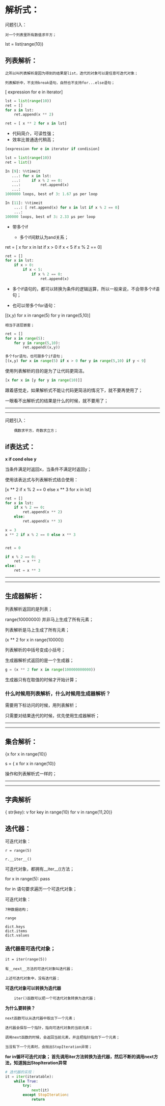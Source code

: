 # 解析式：

问题引入：

    对一个列表里所有数值求平方；

lst = list(range(10))


## 列表解析：

    之所以叫列表解析是因为得到的结果是list，迭代的对象可以是任意可迭代对象；

    列表解析中，不支持break语句，自然也不支持for...else语句；
    
[ expression for e in iterator]

```python
lst = list(range(10))
ret = []
for x in lst:
    ret.append(x ** 2)

ret = [ x ** 2 for x in lst]
```


* 代码简介，可读性强；
* 效率比普通迭代稍高；

```python 
[expression for e in iterator if condision]
```
```python 
lst = list(range(10))
ret = list()

In [9]: %%timeit
   ...: for x in lst:
   ...:     if x % 2 == 0:
   ...:         ret.append(x)
   ...: 
1000000 loops, best of 3: 1.67 µs per loop

In [11]: %%timeit
    ...: [ ret.append(x) for x in lst if x % 2 == 0]
    ...: 
100000 loops, best of 3: 2.33 µs per loop
```

* 带多个if

  -  多个if间默认为and关系；

ret = [ x for x in lst if x > 0 if x < 5 if x % 2 == 0]

```python 
ret = []
for x in lst:
    if x > 0:
        if x < 5:
            if x % 2 == 0:
                ret.append(x)
```

- 多个if语句的，都可以转换为条件的逻辑运算，所以一般来说，不会带多个if语句；


* 也可以带多个for语句：

[(x,y) for x in range(5) for y in range(5,10)]

    相当于逐层嵌套；

```python 
ret = []
for x in range(5):
    for y in range(5,10):
        ret.append((x,y))
```

```python
多个for语句，也可跟多个if语句；
[(x,y) for x in range(5) if x > 0 for y in range(5,10) if y < 9]
```

使用列表解析的目的是为了让代码更简洁。

```python 
[x for x in [y for y in range(10)]]
```

跟着感觉走，如果解析式不能让代码更简洁的情况下，就不要再使用了；

一眼看不出解析式的结果是什么的时候，就不要用了；


---
---

问题引入：

        偶数求平方，奇数求立方；

## if表达式：

**x if cond else y**

当条件满足时返回x，当条件不满足时返回y；

使用该表达式与列表解析式结合使用：

[x ** 2 if x % 2 == 0 else x ** 3 for x in lst]


```python 
ret = []
for x in lst:
    if x % 2 == 0:
        ret.append(x ** 2)
    else:
        ret.append(x ** 3)
```


```python 
x = 3
x ** 2 if x % 2 == 0 else x ** 3


ret = 0 

if x % 2 == 0:
    ret = x ** 2
else:
    ret = x ** 3
```


---
---

## 生成器解析：

列表解析返回的是列表；

range(10000000)
并非马上生成了所有元素；

列表解析是马上生成了所有元素；

(x ** 2 for x in range(10000))

列表解析的中括号变成小括号；

生成器解析式返回的是一个生成器；

```python 
g = (x ** 2 for x in range(100000000000))
```

生成器只有在取值的时候才开始计算；


### 什么时候用列表解析，什么时候用生成器解析？

需要用下标访问的时候，用列表解析；

只需要对结果迭代的时候，优先使用生成器解析；


---
---

## 集合解析：

{x for x in range(10)}

s = { x for x in range(10)}

操作和列表解析式一样的；


---
---

## 字典解析

{ str(key): v for key in range(10) for v in range(11,20)}



## 迭代器：

可迭代对象：

    r = range(5)

    r.__iter__()

可迭代对象，都拥有__iter__()方法；

for x in range(5):
    pass

for in 语句要求遍历一个可迭代对象；


可迭代对象：

    7种数据结构；

    range

    dict.keys
    dict.items
    dict.values


### 迭代器是可迭代对象；

    it = iter(range(5))

    有__next__方法的可迭代对象叫迭代器；

    上述可迭代对象中，没有迭代器；


**可迭代对象可以转换为迭代器**

        iter()函数可以把一个可迭代对象转换为迭代器；

    
**为什么要转换？**

    next函数可以从迭代器中取出下一个元素；

    迭代器会保存一个指针，指向可迭代对象的当前元素；

    调用next函数的时候，会返回当前元素，并且把指针指向下一个元素；

    当没有下一个元素时，会抛出StopIteration异常；

**for in循环可迭代对象； 首先调用iter方法转换为迭代器，然后不断的调用next方法，知道抛出StopIteration异常**

```python 
# 迭代器的实现：
it = iter(iteratable):
    while True:
        try:
            next(it)
        except StopIteration:
            return
```


